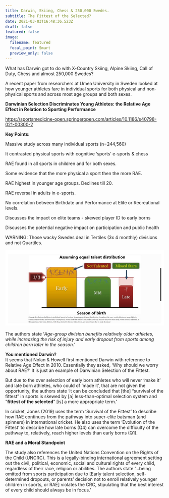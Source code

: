 ```yaml
---
title: Darwin, Skiing, Chess & 250,000 Swedes.
subtitle: The Fittest of the Selected?
date: 2021-03-03T16:48:36.523Z
draft: false
featured: false
image:
  filename: featured
  focal_point: Smart
  preview_only: false
---
```

What has Darwin got to do with X-Country Skiing, Alpine Skiing, Call of Duty, Chess and almost 250,000 Swedes?

A recent paper from researchers at Umea University in Sweden looked at how younger athletes fare in individual sports for both physical and non-physical sports and across most age groups and both sexes.

**Darwinian Selection Discriminates Young Athletes: the Relative Age Effect in Relation to Sporting Performance**

<https://sportsmedicine-open.springeropen.com/articles/10.1186/s40798-021-00300-2>

**Key Points:**

Massive study across many individual sports (n=244,560)

It contrasted physical sports with cognitive ‘sports’ e-sports & chess

RAE found in all sports in children and for both sexes.

Some evidence that the more physical a sport then the more RAE.

RAE highest in younger age groups. Declines till 20.

RAE reversal in adults in e-sports.

No correlation between Birthdate and Performance at Elite or Recreational levels.

Discusses the impact on elite teams - skewed player ID to early borns

Discusses the potential negative impact on participation and public health

WARNING: Those wacky Swedes deal in Tertiles (3x 4 monthly) divisions and not Quartiles.

![](not-talented-missed-stars.jpg)

The authors state ‘*Age-group division benefits relatively older athletes, while increasing the risk of injury and early dropout from sports among children born later in the season.*’

**You mentioned Darwin?**\
It seems that Nolan & Howell first mentioned Darwin with reference to Relative Age Effect in 2010. Essentially they asked, ‘Why should we worry about RAE?’ It is just an example of Darwinian Selection of the Fittest.

But due to the over selection of early born athletes who will never ‘make it’ and late born athletes, who could of ‘made it’, that are not given the opportunity, the authors state ‘it can be concluded that \[the] “survival of the fittest” in sports is skewed by \[a] less-than-optimal selection system and “**fittest of the selected**” \[is] a more appropriate term.’

In cricket, Jones (2019) uses the term ‘Survival of the Fittest’ to describe how RAE continues from the pathway into super-elite batsman (and spinners) in international cricket. He also uses the term ‘Evolution of the Fittest’ to describe how late borns (Q4) can overcome the difficulty of the pathway to, relatively, reach higher levels than early borns (Q1). 

**RAE and a Moral Standpoint**

The study also references the United Nations Convention on the Rights of the Child (UNCRC). This is a legally-binding international agreement setting out the civil, political, economic, social and cultural rights of every child, regardless of their race, religion or abilities. The authors state ‘...being omitted from sports participation due to \[Early talent selection, self-determined dropouts, or parents’ decision not to enroll relatively younger children in sports, or RAE] violates the CRC, stipulating that the best interest of every child should always be in focus.’